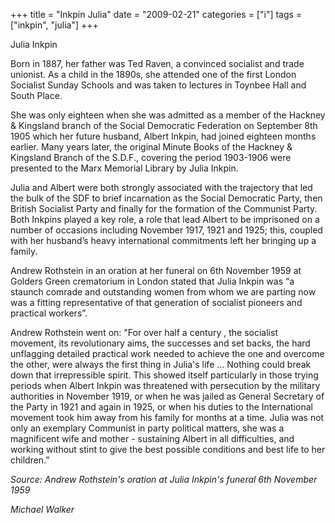 +++
title = "Inkpin Julia"
date = "2009-02-21"
categories = ["i"]
tags = ["inkpin", "julia"]
+++

Julia Inkpin  
  
Born in 1887, her father was Ted Raven, a convinced socialist and trade unionist. As a child in the 1890s, she attended one of the first London Socialist Sunday Schools and was taken to lectures in Toynbee Hall and South Place.  
  
She was only eighteen when she was admitted as a member of the Hackney & Kingsland branch of the Social Democratic Federation on September 8th 1905 which her future husband, Albert Inkpin, had joined eighteen months earlier. Many years later, the original Minute Books of the Hackney & Kingsland Branch of the S.D.F., covering the period 1903-1906 were presented to the Marx Memorial Library by Julia Inkpin. 

Julia and Albert were both strongly associated with the trajectory that led the bulk of the SDF to brief incarnation as the Social Democratic Party, then British Socialist Party and finally for the formation of the Communist Party. Both Inkpins played a key role, a role that lead Albert to be imprisoned on a number of occasions including November 1917, 1921 and 1925; this, coupled with her husband’s heavy international commitments left her bringing up a family. 

Andrew Rothstein in an oration at her funeral on 6th November 1959 at Golders Green crematorium in London stated that Julia Inkpin was “a staunch comrade and outstanding women from whom we are parting now was a fitting representative of that generation of socialist pioneers and practical workers”. 

Andrew Rothstein went on: "For over half a century , the socialist movement, its revolutionary aims, the successes and set backs, the hard unflagging detailed practical work needed to achieve the one and overcome the other, were always the first thing in Julia's life ... Nothing could break down that irrepressible spirit. This showed itself particularly in those trying periods when Albert Inkpin was threatened with persecution by the military authorities in November 1919, or when he was jailed as General Secretary of the Party in 1921 and again in 1925, or when his duties to the International movement took him away from his family for months at a time. Julia was not only an exemplary Communist in party political matters, she was a magnificent wife and mother - sustaining Albert in all difficulties, and working without stint to give the best possible conditions and best life to her children.”

  
_Source: Andrew Rothstein's oration at Julia Inkpin's funeral 6th November 1959_

_Michael Walker_
